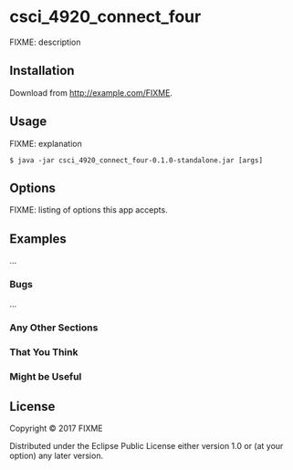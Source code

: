 # csci_4920_connect_four

FIXME: description

## Installation

Download from http://example.com/FIXME.

## Usage

FIXME: explanation

    $ java -jar csci_4920_connect_four-0.1.0-standalone.jar [args]

## Options

FIXME: listing of options this app accepts.

## Examples

...

### Bugs

...

### Any Other Sections
### That You Think
### Might be Useful

## License

Copyright © 2017 FIXME

Distributed under the Eclipse Public License either version 1.0 or (at
your option) any later version.
